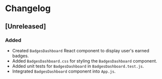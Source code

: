# Changelog

## [Unreleased]

### Added
- Created `BadgesDashboard` React component to display user's earned badges.
- Added `BadgesDashboard.css` for styling the `BadgesDashboard` component.
- Added unit tests for `BadgesDashboard` in `BadgesDashboard.test.js`.
- Integrated `BadgesDashboard` component into `App.js`.
